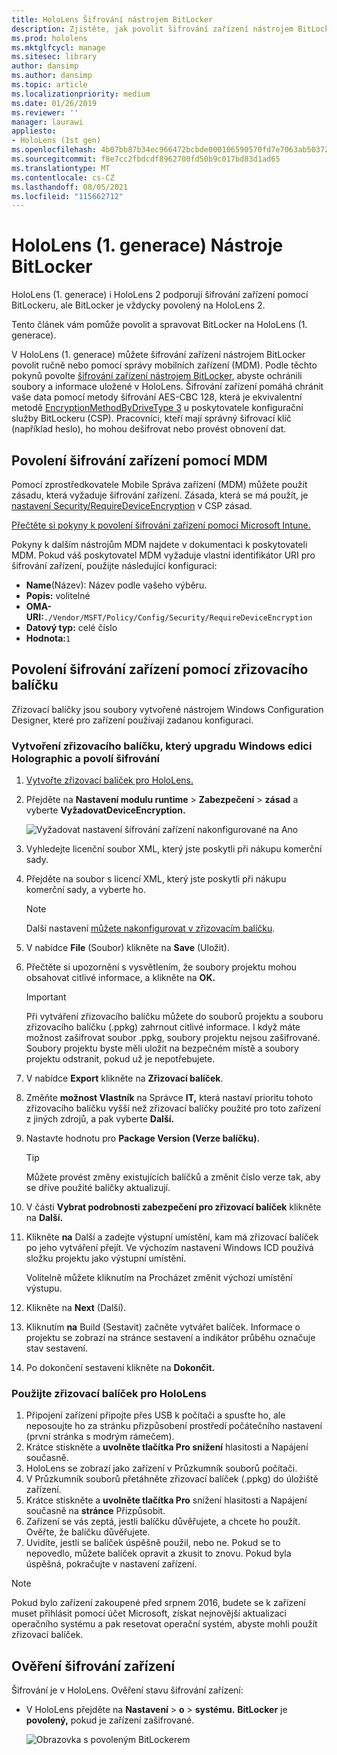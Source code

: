 ```yaml
---
title: HoloLens Šifrování nástrojem BitLocker
description: Zjistěte, jak povolit šifrování zařízení nástrojem BitLocker za účelem ochrany souborů uložených HoloLens zařízeních hybridní reality.
ms.prod: hololens
ms.mktglfcycl: manage
ms.sitesec: library
author: dansimp
ms.author: dansimp
ms.topic: article
ms.localizationpriority: medium
ms.date: 01/26/2019
ms.reviewer: ''
manager: laurawi
appliesto:
- HoloLens (1st gen)
ms.openlocfilehash: 4b07bb87b34ec966472bcbde000106590570fd7e7063ab503724884fa266bb34
ms.sourcegitcommit: f8e7cc2fbdcdf8962700fd50b9c017bd83d1ad65
ms.translationtype: MT
ms.contentlocale: cs-CZ
ms.lasthandoff: 08/05/2021
ms.locfileid: "115662712"
---
```

# <a name="hololens-1st-gen-bitlocker-encryption"></a>HoloLens (1. generace) Nástroje BitLocker

HoloLens (1. generace) i HoloLens 2 podporují šifrování zařízení pomocí BitLockeru, ale BitLocker je vždycky povolený na HoloLens 2.

Tento článek vám pomůže povolit a spravovat BitLocker na HoloLens (1. generace).

V HoloLens (1. generace) můžete šifrování zařízení nástrojem BitLocker povolit ručně nebo pomocí správy mobilních zařízení (MDM). Podle těchto pokynů povolte [šifrování zařízení nástrojem BitLocker,](/windows/security/information-protection/bitlocker/bitlocker-device-encryption-overview-windows-10#bitlocker-device-encryption) abyste ochránili soubory a informace uložené v HoloLens. Šifrování zařízení pomáhá chránit vaše data pomocí metody šifrování AES-CBC 128, která je ekvivalentní metodě [EncryptionMethodByDriveType 3](/windows/client-management/mdm/bitlocker-csp#encryptionmethodbydrivetype) u poskytovatele konfigurační služby BitLockeru (CSP). Pracovníci, kteří mají správný šifrovací klíč (například heslo), ho mohou dešifrovat nebo provést obnovení dat.

## <a name="enable-device-encryption-using-mdm"></a>Povolení šifrování zařízení pomocí MDM

Pomocí zprostředkovatele Mobile Správa zařízení (MDM) můžete použít zásadu, která vyžaduje šifrování zařízení. Zásada, která se má použít, je [nastavení Security/RequireDeviceEncryption](/windows/client-management/mdm/policy-csp-security#security-requiredeviceencryption) v CSP zásad.

[Přečtěte si pokyny k povolení šifrování zařízení pomocí Microsoft Intune.](/intune/compliance-policy-create-windows#windows-holographic-for-business)

Pokyny k dalším nástrojům MDM najdete v dokumentaci k poskytovateli MDM. Pokud váš poskytovatel MDM vyžaduje vlastní identifikátor URI pro šifrování zařízení, použijte následující konfiguraci:

- **Name**(Název): Název podle vašeho výběru.
- **Popis:** volitelné
- **OMA-URI:**`./Vendor/MSFT/Policy/Config/Security/RequireDeviceEncryption`
- **Datový typ:** celé číslo
- **Hodnota:**`1`

## <a name="enable-device-encryption-using-a-provisioning-package"></a>Povolení šifrování zařízení pomocí zřizovacího balíčku

Zřizovací balíčky jsou soubory vytvořené nástrojem Windows Configuration Designer, které pro zařízení používají zadanou konfiguraci. 

### <a name="create-a-provisioning-package-that-upgrades-the-windows-holographic-edition-and-enables-encryption"></a>Vytvoření zřizovacího balíčku, který upgradu Windows edici Holographic a povolí šifrování

1. [Vytvořte zřizovací balíček pro HoloLens.](hololens-provisioning.md)
1. Přejděte na **Nastavení modulu runtime**  >  **Zabezpečení**  >  **zásad** a vyberte **VyžadovatDeviceEncryption.**

    ![Vyžadovat nastavení šifrování zařízení nakonfigurované na Ano](images/device-encryption.png)

1. Vyhledejte licenční soubor XML, který jste poskytli při nákupu komerční sady.

1. Přejděte na soubor s licencí XML, který jste poskytli při nákupu komerční sady, a vyberte ho.
    > [!NOTE]
    > Další nastavení [můžete nakonfigurovat v zřizovacím balíčku](hololens-provisioning.md).

1. V nabídce **File** (Soubor) klikněte na **Save** (Uložit). 

1. Přečtěte si upozornění s vysvětlením, že soubory projektu mohou obsahovat citlivé informace, a klikněte na **OK.**

    > [!IMPORTANT]
    > Při vytváření zřizovacího balíčku můžete do souborů projektu a souboru zřizovacího balíčku (.ppkg) zahrnout citlivé informace. I když máte možnost zašifrovat soubor .ppkg, soubory projektu nejsou zašifrované. Soubory projektu byste měli uložit na bezpečném místě a soubory projektu odstranit, pokud už je nepotřebujete.

1. V nabídce **Export** klikněte na **Zřizovací balíček**.
1. Změňte **možnost Vlastník** na Správce **IT,** která nastaví prioritu tohoto zřizovacího balíčku vyšší než zřizovací balíčky použité pro toto zařízení z jiných zdrojů, a pak vyberte **Další.**
1. Nastavte hodnotu pro **Package Version (Verze balíčku).**

    > [!TIP]
    > Můžete provést změny existujících balíčků a změnit číslo verze tak, aby se dříve použité balíčky aktualizují.

1. V části **Vybrat podrobnosti zabezpečení pro zřizovací balíček** klikněte na **Další.**
1. Klikněte **na** Další a zadejte výstupní umístění, kam má zřizovací balíček po jeho vytváření přejít. Ve výchozím nastavení Windows ICD používá složku projektu jako výstupní umístění.

    Volitelně můžete kliknutím na Procházet změnit výchozí umístění výstupu.

1. Klikněte na **Next** (Další).
1. Kliknutím **na** Build (Sestavit) začněte vytvářet balíček. Informace o projektu se zobrazí na stránce sestavení a indikátor průběhu označuje stav sestavení.
1. Po dokončení sestavení klikněte na **Dokončit.**

### <a name="apply-the-provisioning-package-to-hololens"></a>Použijte zřizovací balíček pro HoloLens

1. Připojení zařízení připojte přes USB k počítači a spusťte ho,  ale neposoujte ho za stránku přizpůsobení prostředí počátečního nastavení (první stránka s modrým rámečem).
1. Krátce stiskněte a **uvolněte tlačítka Pro snížení** hlasitosti a Napájení současně. 
1. HoloLens se zobrazí jako zařízení v Průzkumník souborů počítači.
1. V Průzkumník souborů přetáhněte zřizovací balíček (.ppkg) do úložiště zařízení.
1. Krátce stiskněte a **uvolněte tlačítka Pro** snížení hlasitosti a Napájení současně na **stránce** Přizpůsobit. 
1. Zařízení se vás zeptá, jestli balíčku důvěřujete, a chcete ho použít. Ověřte, že balíčku důvěřujete.
1. Uvidíte, jestli se balíček úspěšně použil, nebo ne. Pokud se to nepovedlo, můžete balíček opravit a zkusit to znovu. Pokud byla úspěšná, pokračujte v nastavení zařízení.

> [!NOTE]
> Pokud bylo zařízení zakoupené před srpnem 2016, budete se k zařízení muset přihlásit pomocí účet Microsoft, získat nejnovější aktualizaci operačního systému a pak resetovat operační systém, abyste mohli použít zřizovací balíček.

## <a name="verify-device-encryption"></a>Ověření šifrování zařízení

Šifrování je v HoloLens. Ověření stavu šifrování zařízení:

- V HoloLens přejděte na **Nastavení**  >  **o**  >  **systému.** **BitLocker** je **povolený,** pokud je zařízení zašifrované. 

    ![Obrazovka s povoleným BitLockerem](images/about-encryption.png)
